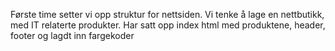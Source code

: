 Første time setter vi opp struktur for nettsiden. Vi tenke å lage en nettbutikk, med IT relaterte produkter.
Har satt opp index html med produktene, header, footer og lagdt inn fargekoder